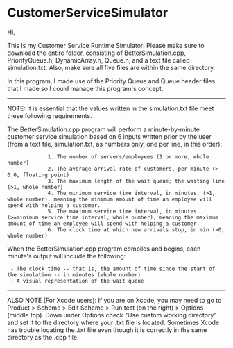 # CustomerServiceSimulator

Hi,

This is my Customer Service Runtime Simulator! 
Please make sure to download the entire folder, consisting of BetterSimulation.cpp, PriorityQueue.h, DynamicArray.h, Queue.h, and a text file called simulation.txt. Also, make sure all five files are within the same directory.

In this program, I made use of the Priority Queue and Queue header files that I made so I could manage this program's concept.

------------------------------------------------------------------------------------------------------------------------------
NOTE: It is essential that the values written in the simulation.txt file meet these following requirements.

The BetterSimulation.cpp program will perform a minute-by-minute customer service simulation based on 6 inputs written prior by the user (from a text file, simulation.txt, as numbers only, one per line, in this order):
                
                 1. The number of servers/employees (1 or more, whole number)
                 2. The average arrival rate of customers, per minute (> 0.0, floating point)
                 3. The maximum length of the wait queue; the waiting line (>1, whole number)
                 4. The minimum service time interval, in minutes, (>1, whole number), meaning the minimum amount of time an employee will spend with helping a customer.
                 5. The maximum service time interval, in minutes (>=minimum service time interval, whole number), meaning the maximum amount of time an employee will spend with helping a customer.
                 6. The clock time at which new arrivals stop, in min (>0, whole number)

When the BetterSimulation.cpp program compiles and begins, each minute's output will include the following:
     
     - The clock time -- that is, the amount of time since the start of the simulation -- in minutes (whole number)
     - A visual representation of the wait queue

------------------------------------------------------------------------------------------------------------------------------
ALSO NOTE (For Xcode users): 
If you are on Xcode, you may need to go to Product > Scheme > Edit Scheme > Run test (on the right) > Options (middle top). Down under Options check “Use custom working directory” and set it to the directory where your .txt file is located. Sometimes Xcode has trouble locating the .txt file even though it is correctly in the same directory as the .cpp file.


